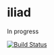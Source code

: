# iliad
In progress

[![Build Status](https://travis-ci.org/zainab-ali/iliad-1.svg?branch=master)](https://travis-ci.org/zainab-ali/iliad-1)
